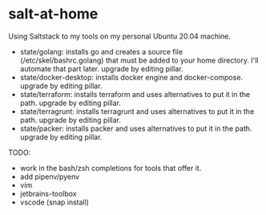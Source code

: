 # salt-at-home

Using Saltstack to my tools on my personal Ubuntu 20.04 machine.

 - state/golang: installs go and creates a source file (/etc/skel/bashrc.golang) that must be added to your home directory. I'll automate that part later. upgrade by editing pillar.
 - state/docker-desktop: installs docker engine and docker-compose. upgrade by editing pillar.
 - state/terraform: installs terraform and uses alternatives to put it in the path. upgrade by editing pillar.
 - state/terragrunt: installs terragrunt and uses alternatives to put it in the path. upgrade by editing pillar.
 - state/packer: installs packer and uses alternatives to put it in the path. upgrade by editing pillar.


TODO:
 - work in the bash/zsh completions for tools that offer it.
 - add pipenv/pyenv
 - vim
 - jetbrains-toolbox
 - vscode (snap install)